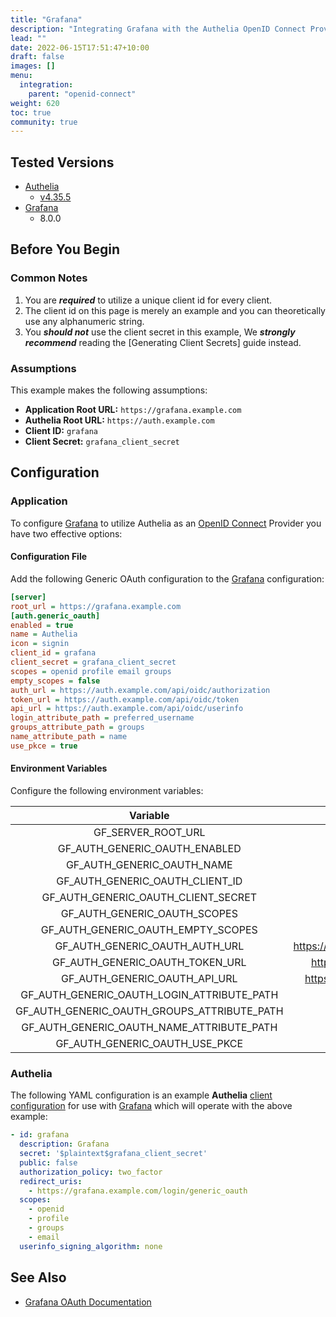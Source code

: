 ```yaml
---
title: "Grafana"
description: "Integrating Grafana with the Authelia OpenID Connect Provider."
lead: ""
date: 2022-06-15T17:51:47+10:00
draft: false
images: []
menu:
  integration:
    parent: "openid-connect"
weight: 620
toc: true
community: true
---
```


## Tested Versions

* [Authelia]
  * [v4.35.5](https://github.com/authelia/authelia/releases/tag/v4.35.5)
* [Grafana]
  * 8.0.0

## Before You Begin

### Common Notes

1. You are *__required__* to utilize a unique client id for every client.
2. The client id on this page is merely an example and you can theoretically use any alphanumeric string.
3. You *__should not__* use the client secret in this example, We *__strongly recommend__* reading the
   [Generating Client Secrets] guide instead.

### Assumptions

This example makes the following assumptions:

* __Application Root URL:__ `https://grafana.example.com`
* __Authelia Root URL:__ `https://auth.example.com`
* __Client ID:__ `grafana`
* __Client Secret:__ `grafana_client_secret`

## Configuration

### Application

To configure [Grafana] to utilize Authelia as an [OpenID Connect] Provider you have two effective options:

#### Configuration File

Add the following Generic OAuth configuration to the [Grafana] configuration:

```ini
[server]
root_url = https://grafana.example.com
[auth.generic_oauth]
enabled = true
name = Authelia
icon = signin
client_id = grafana
client_secret = grafana_client_secret
scopes = openid profile email groups
empty_scopes = false
auth_url = https://auth.example.com/api/oidc/authorization
token_url = https://auth.example.com/api/oidc/token
api_url = https://auth.example.com/api/oidc/userinfo
login_attribute_path = preferred_username
groups_attribute_path = groups
name_attribute_path = name
use_pkce = true
```

#### Environment Variables

Configure the following environment variables:

|                  Variable                   |                      Value                      |
|:-------------------------------------------:|:-----------------------------------------------:|
|             GF_SERVER_ROOT_URL              |           https://grafana.example.com           |
|        GF_AUTH_GENERIC_OAUTH_ENABLED        |                      true                       |
|         GF_AUTH_GENERIC_OAUTH_NAME          |                    Authelia                     |
|       GF_AUTH_GENERIC_OAUTH_CLIENT_ID       |                     grafana                     |
|     GF_AUTH_GENERIC_OAUTH_CLIENT_SECRET     |              grafana_client_secret              |
|        GF_AUTH_GENERIC_OAUTH_SCOPES         |           openid profile email groups           |
|     GF_AUTH_GENERIC_OAUTH_EMPTY_SCOPES      |                      false                      |
|       GF_AUTH_GENERIC_OAUTH_AUTH_URL        | https://auth.example.com/api/oidc/authorization |
|       GF_AUTH_GENERIC_OAUTH_TOKEN_URL       |     https://auth.example.com/api/oidc/token     |
|        GF_AUTH_GENERIC_OAUTH_API_URL        |   https://auth.example.com/api/oidc/userinfo    |
| GF_AUTH_GENERIC_OAUTH_LOGIN_ATTRIBUTE_PATH  |               preferred_username                |
| GF_AUTH_GENERIC_OAUTH_GROUPS_ATTRIBUTE_PATH |                     groups                      |
|  GF_AUTH_GENERIC_OAUTH_NAME_ATTRIBUTE_PATH  |                      name                       |
|       GF_AUTH_GENERIC_OAUTH_USE_PKCE        |                      true                       |

### Authelia

The following YAML configuration is an example __Authelia__
[client configuration](../../../configuration/identity-providers/open-id-connect.md#clients) for use with [Grafana]
which will operate with the above example:

```yaml
- id: grafana
  description: Grafana
  secret: '$plaintext$grafana_client_secret'
  public: false
  authorization_policy: two_factor
  redirect_uris:
    - https://grafana.example.com/login/generic_oauth
  scopes:
    - openid
    - profile
    - groups
    - email
  userinfo_signing_algorithm: none
```

## See Also

* [Grafana OAuth Documentation](https://grafana.com/docs/grafana/latest/auth/generic-oauth/)

[Authelia]: https://www.authelia.com
[Grafana]: https://grafana.com/
[OpenID Connect]: ../../openid-connect/introduction.md
